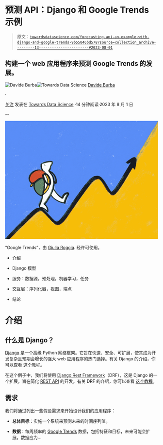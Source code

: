# 预测 API：Django 和 Google Trends 示例

> 原文：[`towardsdatascience.com/forecasting-api-an-example-with-django-and-google-trends-9b55046bd578?source=collection_archive---------13-----------------------#2023-08-01`](https://towardsdatascience.com/forecasting-api-an-example-with-django-and-google-trends-9b55046bd578?source=collection_archive---------13-----------------------#2023-08-01)

## 构建一个 web 应用程序来预测 Google Trends 的发展。

[](https://medium.com/@davide.burba?source=post_page-----9b55046bd578--------------------------------)![Davide Burba](https://medium.com/@davide.burba?source=post_page-----9b55046bd578--------------------------------)[](https://towardsdatascience.com/?source=post_page-----9b55046bd578--------------------------------)![Towards Data Science](https://towardsdatascience.com/?source=post_page-----9b55046bd578--------------------------------) [Davide Burba](https://medium.com/@davide.burba?source=post_page-----9b55046bd578--------------------------------)

·

[关注](https://medium.com/m/signin?actionUrl=https%3A%2F%2Fmedium.com%2F_%2Fsubscribe%2Fuser%2F9f58aaaeaed7&operation=register&redirect=https%3A%2F%2Ftowardsdatascience.com%2Fforecasting-api-an-example-with-django-and-google-trends-9b55046bd578&user=Davide+Burba&userId=9f58aaaeaed7&source=post_page-9f58aaaeaed7----9b55046bd578---------------------post_header-----------) 发表在 [Towards Data Science](https://towardsdatascience.com/?source=post_page-----9b55046bd578--------------------------------) ·14 分钟阅读·2023 年 8 月 1 日[](https://medium.com/m/signin?actionUrl=https%3A%2F%2Fmedium.com%2F_%2Fvote%2Ftowards-data-science%2F9b55046bd578&operation=register&redirect=https%3A%2F%2Ftowardsdatascience.com%2Fforecasting-api-an-example-with-django-and-google-trends-9b55046bd578&user=Davide+Burba&userId=9f58aaaeaed7&source=-----9b55046bd578---------------------clap_footer-----------)

--

[](https://medium.com/m/signin?actionUrl=https%3A%2F%2Fmedium.com%2F_%2Fbookmark%2Fp%2F9b55046bd578&operation=register&redirect=https%3A%2F%2Ftowardsdatascience.com%2Fforecasting-api-an-example-with-django-and-google-trends-9b55046bd578&source=-----9b55046bd578---------------------bookmark_footer-----------)![](img/8e462ec58405d206471214cd10c1d9ea.png)

“Google Trends”，由 [Giulia Roggia](https://www.instagram.com/giulia_roggia__/). 经许可使用。

+   介绍

+   Django 模型

+   服务：数据源，预处理，机器学习，任务

+   交互层：序列化器，视图，端点

+   结论

# 介绍

## 什么是 Django？

[Django](https://www.djangoproject.com) 是一个高级 Python 网络框架。它旨在快速、安全、可扩展，使其成为开发复杂且预期会增长的强大 web 应用程序的热门选择。有关 Django 的介绍，你可以查看 [这个教程](https://docs.djangoproject.com/en/4.2/intro/tutorial01/)。

在这个例子中，我们将使用 [Django Rest Framework](https://www.django-rest-framework.org)（DRF），这是 Django 的一个扩展，旨在简化 [REST API](https://www.redhat.com/en/topics/api/what-is-a-rest-api) 的开发。有关 DRF 的介绍，你可以查看 [这个教程](https://www.django-rest-framework.org/tutorial/quickstart/)。

## 需求

我们将通过列出一些假设需求来开始设计我们的应用程序：

+   **总体目标**：实施一个系统来预测未来的时间序列值。

+   **数据**：每周频率的 [Google Trends](https://trends.google.com/trends/) 数据，包括特征和目标，未来可能会扩展。数据应为…
